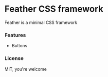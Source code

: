 Feather CSS framework
=====================

Feather is a minimal CSS framework

### Features
- Buttons

### License
MIT, you're welcome




